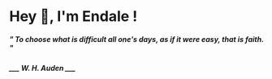 <h1 title="head"> Hey 👋, I'm Endale !</h1>

**<h5><i>" To choose what is difficult all one's days, as if it were easy, that is faith. "</i></h5>**

*<b>___ W. H. Auden ___</b>*
